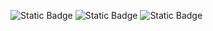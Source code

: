 ![Static Badge](https://img.shields.io/badge/Language-python-blue)
![Static Badge](https://img.shields.io/badge/License-MIT-green)
![Static Badge](https://img.shields.io/badge/Platform-Linux-red)